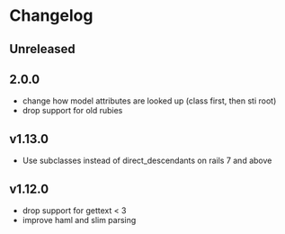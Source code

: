 # Changelog

## Unreleased

## 2.0.0
- change how model attributes are looked up (class first, then sti root)
- drop support for old rubies

## v1.13.0
- Use subclasses instead of direct_descendants on rails 7 and above

## v1.12.0

- drop support for gettext < 3
- improve haml and slim parsing
